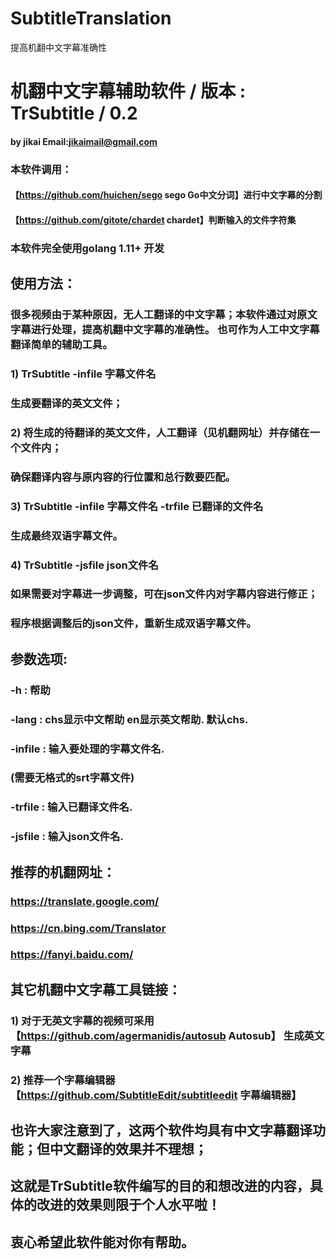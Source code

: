 # SubtitleTranslation
提高机翻中文字幕准确性

# 机翻中文字幕辅助软件 / 版本 : TrSubtitle / 0.2 
####  by jikai   Email:jikaimail@gmail.com
### 本软件调用：
#### 【https://github.com/huichen/sego  sego Go中文分词】进行中文字幕的分割
#### 【https://github.com/gitote/chardet  chardet】判断输入的文件字符集
###  本软件完全使用golang 1.11+ 开发
## 使用方法：
###     很多视频由于某种原因，无人工翻译的中文字幕；本软件通过对原文字幕进行处理，提高机翻中文字幕的准确性。 也可作为人工中文字幕翻译简单的辅助工具。
### 1) TrSubtitle -infile 字幕文件名  
###    生成要翻译的英文文件；
### 2) 将生成的待翻译的英文文件，人工翻译（见机翻网址）并存储在一个文件内；
###    确保翻译内容与原内容的行位置和总行数要匹配。
### 3) TrSubtitle -infile 字幕文件名  -trfile 已翻译的文件名  
###    生成最终双语字幕文件。
### 4) TrSubtitle -jsfile json文件名
###    如果需要对字幕进一步调整，可在json文件内对字幕内容进行修正；
###    程序根据调整后的json文件，重新生成双语字幕文件。   

## 参数选项:
###  -h          : 帮助
###  -lang       : chs显示中文帮助 en显示英文帮助. 默认chs.
###  -infile     : 输入要处理的字幕文件名. 
###               (需要无格式的srt字幕文件)
###  -trfile     : 输入已翻译文件名. 
###  -jsfile     : 输入json文件名.   

## 推荐的机翻网址：
### https://translate.google.com/
### https://cn.bing.com/Translator
### https://fanyi.baidu.com/

## 其它机翻中文字幕工具链接： 
###  1) 对于无英文字幕的视频可采用【https://github.com/agermanidis/autosub Autosub】  生成英文字幕
###  2) 推荐一个字幕编辑器 【https://github.com/SubtitleEdit/subtitleedit  字幕编辑器】
##     也许大家注意到了，这两个软件均具有中文字幕翻译功能；但中文翻译的效果并不理想；
##  这就是TrSubtitle软件编写的目的和想改进的内容，具体的改进的效果则限于个人水平啦！
## 衷心希望此软件能对你有帮助。
